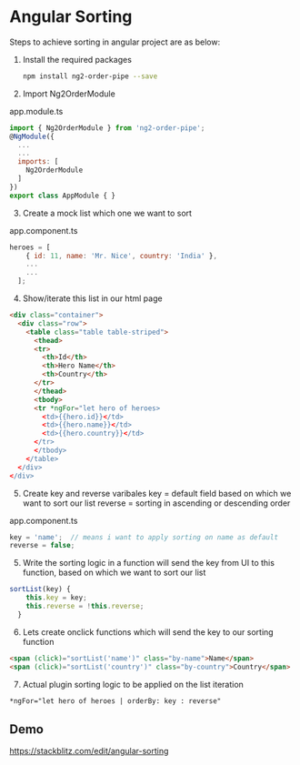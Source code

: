 # Angular Sorting

Steps to achieve sorting in angular project are as below:

1. Install the required packages
    ```sh
    npm install ng2-order-pipe --save
    ```

2. Import Ng2OrderModule

  app.module.ts

  ```js
  import { Ng2OrderModule } from 'ng2-order-pipe';
  @NgModule({
    ...
    ...
    imports: [
      Ng2OrderModule
    ]
  })
  export class AppModule { }
  ```

3. Create a mock list which one we want to sort

  app.component.ts

  ```js
  heroes = [
      { id: 11, name: 'Mr. Nice', country: 'India' },
      ...
      ...
    ];
  ```

4. Show/iterate this list in our html page

  ```html
  <div class="container">
    <div class="row">
      <table class="table table-striped">
        <thead>
        <tr>
          <th>Id</th>
          <th>Hero Name</th>
          <th>Country</th>
        </tr>
        </thead>
        <tbody>
        <tr *ngFor="let hero of heroes>
          <td>{{hero.id}}</td>
          <td>{{hero.name}}</td>
          <td>{{hero.country}}</td>
        </tr>
        </tbody>
      </table>
    </div>
  </div>
  ```

5. Create key and reverse varibales
  key = default field based on which we want to sort our list
  reverse = sorting in ascending or descending order

  app.component.ts

  ```js
  key = 'name';  // means i want to apply sorting on name as default
  reverse = false;
  ```

5. Write the sorting logic in a function
will send the key from UI to this function, based on which we want to sort our list
  ```js
  sortList(key) {
      this.key = key;
      this.reverse = !this.reverse;
    }
  ```

6. Lets create onclick functions which will send the key to our sorting function

  ```html
  <span (click)="sortList('name')" class="by-name">Name</span>
  <span (click)="sortList('country')" class="by-country">Country</span>
  ```
7. Actual plugin sorting logic to be applied on the list iteration

  ```html
  *ngFor="let hero of heroes | orderBy: key : reverse"
  ```
  
  ## Demo
  https://stackblitz.com/edit/angular-sorting


